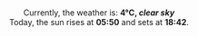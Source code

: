 <p  align="center"><br/>Currently, the weather is: <b> 4°C, <i>clear sky</i></b></br>Today, the sun rises at <b>05:50</b> and sets at <b>18:42</b>.</p>